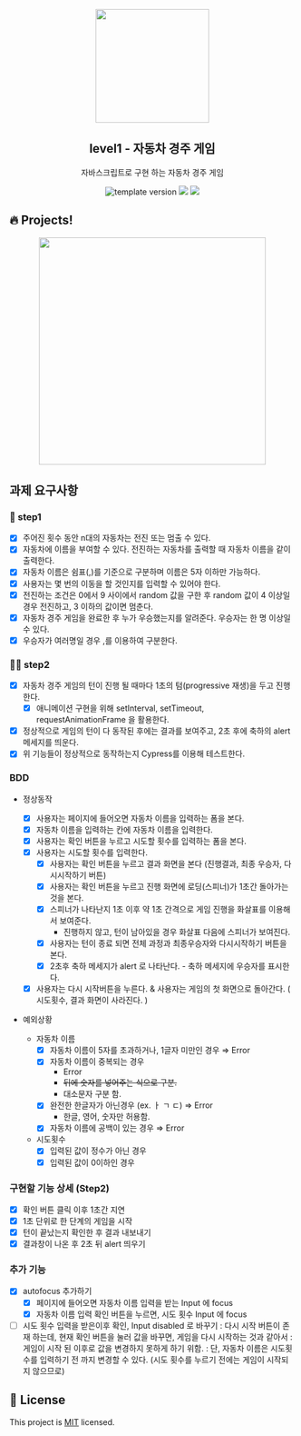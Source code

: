 <p align="middle" >
  <img width="200px;" src="https://user-images.githubusercontent.com/50367798/106415730-2645a280-6493-11eb-876c-ef7172652261.png"/>
</p>
<h2 align="middle">level1 - 자동차 경주 게임</h2>
<p align="middle">자바스크립트로 구현 하는 자동차 경주 게임</p>
<p align="middle">
<img src="https://img.shields.io/badge/version-1.0.0-blue?style=flat-square" alt="template version"/>
<img src="https://img.shields.io/badge/language-html-blue.svg?style=flat-square"/>
<a href="https://github.com/daybrush/moveable/blob/master/LICENSE" target="_blank">
  <img src="https://img.shields.io/github/license/daybrush/moveable.svg?style=flat-square&label=license&color=08CE5D"/>
  </a>
</p>

## 🔥 Projects!

<p align="middle">
  <img width="400" src="https://techcourse-storage.s3.ap-northeast-2.amazonaws.com/7c76e809d82a4a3aa0fd78a86be25427">
</p>

## 과제 요구사항

### 🎯 step1

- [x] 주어진 횟수 동안 n대의 자동차는 전진 또는 멈출 수 있다.
- [x] 자동차에 이름을 부여할 수 있다. 전진하는 자동차를 출력할 때 자동차 이름을 같이 출력한다.
- [x] 자동차 이름은 쉼표(,)를 기준으로 구분하며 이름은 5자 이하만 가능하다.
- [x] 사용자는 몇 번의 이동을 할 것인지를 입력할 수 있어야 한다.
- [x] 전진하는 조건은 0에서 9 사이에서 random 값을 구한 후 random 값이 4 이상일 경우 전진하고, 3 이하의 값이면 멈춘다.
- [x] 자동차 경주 게임을 완료한 후 누가 우승했는지를 알려준다. 우승자는 한 명 이상일 수 있다.
- [x] 우승자가 여러명일 경우 ,를 이용하여 구분한다.

### 🎯🎯 step2

- [x] 자동차 경주 게임의 턴이 진행 될 때마다 1초의 텀(progressive 재생)을 두고 진행한다.
  - [x] 애니메이션 구현을 위해 setInterval, setTimeout, requestAnimationFrame 을 활용한다.
- [x] 정상적으로 게임의 턴이 다 동작된 후에는 결과를 보여주고, 2초 후에 축하의 alert 메세지를 띄운다.
- [x] 위 기능들이 정상적으로 동작하는지 Cypress를 이용해 테스트한다.

### BDD

- 정상동작

  - [x] 사용자는 페이지에 들어오면 자동차 이름을 입력하는 폼을 본다.
  - [x] 자동차 이름을 입력하는 칸에 자동차 이름을 입력한다.
  - [x] 사용자는 확인 버튼을 누르고 시도할 횟수를 입력하는 폼을 본다.
  - [x] 사용자는 시도할 횟수를 입력한다.
        <step1>
    - [x] 사용자는 확인 버튼을 누르고 결과 화면을 본다 (진행결과, 최종 우승자, 다시시작하기 버튼)
          <step2>
    - [x] 사용자는 확인 버튼을 누르고 진행 화면에 로딩(스피너)가 1초간 돌아가는 것을 본다.
    - [x] 스피너가 나타난지 1초 이후 약 1초 간격으로 게임 진행을 화살표를 이용해서 보여준다.
      - 진행하지 않고, 턴이 남아있을 경우 화살표 다음에 스피너가 보여진다.
    - [x] 사용자는 턴이 종료 되면 전체 과정과 최종우승자와 다시시작하기 버튼을 본다.
    - [x] 2초후 축하 메세지가 alert 로 나타난다. - 축하 메세지에 우승자를 표시한다.
  - [x] 사용자는 다시 시작버튼을 누른다. & 사용자는 게임의 첫 화면으로 돌아간다. ( 시도횟수, 결과 화면이 사라진다. )

- 예외상황
  - 자동차 이름
    - [x] 자동차 이름이 5자를 초과하거나, 1글자 미만인 경우 ⇒ Error
    - [x] 자동차 이름이 중복되는 경우
      - Error
      - ~~뒤에 숫자를 넣어주는 식으로 구분.~~
      - 대소문자 구분 함.
    - [x] 완전한 한글자가 아닌경우 (ex. ㅏ ㄱ ㄷ) ⇒ Error
      - 한글, 영어, 숫자만 허용함.
    - [x] 자동차 이름에 공백이 있는 경우 ⇒ Error
  - 시도횟수
    - [x] 입력된 값이 정수가 아닌 경우
    - [x] 입력된 값이 0이하인 경우

### 구현할 기능 상세 (Step2)

- [x] 확인 버튼 클릭 이후 1초간 지연
- [x] 1초 단위로 한 단계의 게임을 시작
- [x] 턴이 끝났는지 확인한 후 결과 내보내기
- [x] 결과창이 나온 후 2초 뒤 alert 띄우기

### 추가 기능

- [x] autofocus 추가하기
  - [x] 페이지에 들어오면 자동차 이름 입력을 받는 Input 에 focus
  - [x] 자동차 이름 입력 확인 버튼을 누르면, 시도 횟수 Input 에 focus
- [ ] 시도 횟수 입력을 받은이후 확인, Input disabled 로 바꾸기
      : 다시 시작 버튼이 존재 하는데, 현재 확인 버튼을 눌러 값을 바꾸면, 게임을 다시 시작하는 것과 같아서
      : 게임이 시작 된 이후로 값을 변경하지 못하게 하기 위함.
      : 단, 자동차 이름은 시도횟수를 입력하기 전 까지 변경할 수 있다. (시도 횟수를 누르기 전에는 게임이 시작되지 않으므로)

## 📝 License

This project is [MIT](https://github.com/woowacourse/javascript-racingcar/blob/main/LICENSE) licensed.
